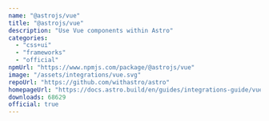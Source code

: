 ```yaml
---
name: "@astrojs/vue"
title: "@astrojs/vue"
description: "Use Vue components within Astro"
categories:
  - "css+ui"
  - "frameworks"
  - "official"
npmUrl: "https://www.npmjs.com/package/@astrojs/vue"
image: "/assets/integrations/vue.svg"
repoUrl: "https://github.com/withastro/astro"
homepageUrl: "https://docs.astro.build/en/guides/integrations-guide/vue/"
downloads: 68629
official: true
---
```

